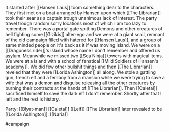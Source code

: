 It started after [[Hansen Laus]] toom something dear to the characters.
They first met on a boat arranged by Hansen upon which [[The Librarian]] took their sear as a captain trough unanimous lack of interest. 
The party travel trough random sorry locations most of which I am too lazy to remember.
There was a portal gate spitting Demons and other creatures of hell fighting some [[Gizikis]] alter-ego and we were at a giant snail, remnant of the old campaign filled with hatered for [[Hansen Laus]], and a group of same minded people on it's back as it if was moving island. 
We were on a [[Dragoness rider]]'s island whose name I don't remember and offered us asylum. Meanwhile we missed two [[Sea Ninja]] towers with magical items.
We were at a island with a school of fanatical [[Mild Soldiers of Hansen's academy]].
We did few other bullshit things and then [[The Librarian]] reveled that they were [[Lorida Ashington]] all along.
We stole a gattling gun, french elf and a femboy from a mansion while we were trying to save a wife that was a demon and disguise releasing all the other creatures by burning their contracts at the hands of [[The Librarian]].
Then [[Caletal]] sacrificed himself to save 
the dark elf I don't remember.
Shortly after that I left and the rest is history.


Party:
[[Blyat-man]]
[[Caletal]] 
[[Leif]]
[[The Librarian]] later revealed to be [[Lorida Ashington]].
[[Naria]]




#campaign 

